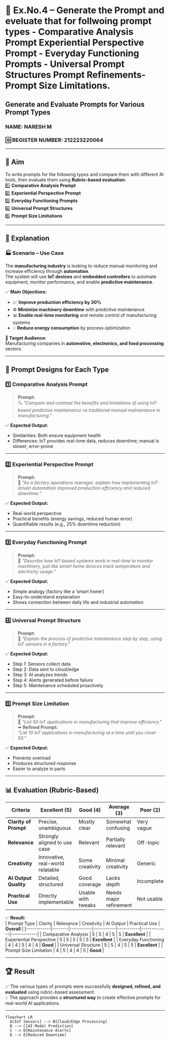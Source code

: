 # 🌟 Ex.No.4 – Generate the Prompt and eveluate that for follwoing prompt types - Comparative Analysis Prompt Experiential Perspective Prompt - Everyday Functioning Prompts - Universal Prompt Structures Prompt Refinements- Prompt Size Limitations.
## **Generate and Evaluate Prompts for Various Prompt Types**

### NAME: NARESH M
### 🆔 REGISTER NUMBER:  212223220064

---

## 🎯 **Aim**  
To write prompts for the following types and compare them with different AI tools, then evaluate them using **Rubric-based evaluation**:  
1️⃣ **Comparative Analysis Prompt**  
2️⃣ **Experiential Perspective Prompt**  
3️⃣ **Everyday Functioning Prompts**  
4️⃣ **Universal Prompt Structures**  
5️⃣ **Prompt Size Limitations**

---

## 📝 **Explanation**  

### 🏭 **Scenario – Use Case**  
The **manufacturing industry** is looking to reduce manual monitoring and increase efficiency through **automation**.  
The system will use **IoT devices** and **embedded controllers** to automate equipment, monitor performance, and enable **predictive maintenance**.  

✅ **Main Objectives:**  
- 📈 **Improve production efficiency by 30%**  
- ⚙️ **Minimize machinery downtime** with predictive maintenance  
- 📊 **Enable real-time monitoring** and remote control of manufacturing systems  
- 💡 **Reduce energy consumption** by process optimization  

**🎯 Target Audience:**  
Manufacturing companies in **automotive, electronics, and food processing** sectors.  

---

## 🧩 **Prompt Designs for Each Type**

### 1️⃣ Comparative Analysis Prompt  
> **Prompt:**  
🔍 *"Compare and contrast the benefits and limitations of using IoT-based predictive maintenance vs traditional manual maintenance in manufacturing."*

✅ **Expected Output:**  
- Similarities: Both ensure equipment health  
- Differences: IoT provides real-time data, reduces downtime; manual is slower, error-prone  

---

### 2️⃣ Experiential Perspective Prompt  
> **Prompt:**  
👷 *"As a factory operations manager, explain how implementing IoT-driven automation improved production efficiency and reduced downtime."*

✅ **Expected Output:**  
- Real-world perspective  
- Practical benefits (energy savings, reduced human error)  
- Quantifiable results (e.g., 25% downtime reduction)  

---

### 3️⃣ Everyday Functioning Prompt  
> **Prompt:**  
📱 *"Describe how IoT-based systems work in real-time to monitor machinery, just like smart home devices track temperature and electricity usage."*

✅ **Expected Output:**  
- Simple analogy (factory like a ‘smart home’)  
- Easy-to-understand explanation  
- Shows connection between daily life and industrial automation  

---

### 4️⃣ Universal Prompt Structure  
> **Prompt:**  
📖 *"Explain the process of predictive maintenance step by step, using IoT sensors in a factory."*

✅ **Expected Output:**  
- Step 1: Sensors collect data  
- Step 2: Data sent to cloud/edge  
- Step 3: AI analyzes trends  
- Step 4: Alerts generated before failure  
- Step 5: Maintenance scheduled proactively  

---

### 5️⃣ Prompt Size Limitation  
> **Prompt:**  
📏 *"List 50 IoT applications in manufacturing that improve efficiency."*  
➡ **Refined Prompt:**  
*"List 10 IoT applications in manufacturing at a time until you cover 50."*

✅ **Expected Output:**  
- Prevents overload  
- Produces structured response  
- Easier to analyze in parts  

---

## 📊 **Evaluation (Rubric-Based)**  

| **Criteria**            | **Excellent (5)** | **Good (4)** | **Average (3)** | **Poor (2)** |
|------------------------|------------------|-------------|---------------|-------------|
| **Clarity of Prompt**  | Precise, unambiguous | Mostly clear | Somewhat confusing | Very vague |
| **Relevance**          | Strongly aligned to use case | Relevant | Partially relevant | Off-topic |
| **Creativity**         | Innovative, real-world relatable | Some creativity | Minimal creativity | Generic |
| **AI Output Quality**  | Detailed, structured | Good coverage | Lacks depth | Incomplete |
| **Practical Use**      | Directly implementable | Usable with tweaks | Needs major refinement | Not usable |

✅ **Result:**  
| Prompt Type | Clarity | Relevance | Creativity | AI Output | Practical Use | **Overall** |
|------------|--------|-----------|-----------|-----------|-------------|-------------|
| Comparative Analysis | 5 | 5 | 4 | 5 | 5 | **Excellent** |
| Experiential Perspective | 5 | 5 | 5 | 5 | 5 | **Excellent** |
| Everyday Functioning | 4 | 4 | 5 | 4 | 4 | **Good** |
| Universal Structure | 5 | 5 | 4 | 5 | 5 | **Excellent** |
| Prompt Size Limitation | 4 | 5 | 4 | 4 | 5 | **Good** |

---

## 🏆 **Result**  
✅ The various types of prompts were successfully **designed, refined, and evaluated** using rubric-based assessment.  
💡 The approach provides a **structured way** to create effective prompts for real-world AI applications.  

---

```mermaid
flowchart LR
  A[IoT Sensors] --> B[Cloud/Edge Processing]
  B --> C[AI Model Prediction]
  C --> D[Maintenance Alerts]
  D --> E[Reduced Downtime]
